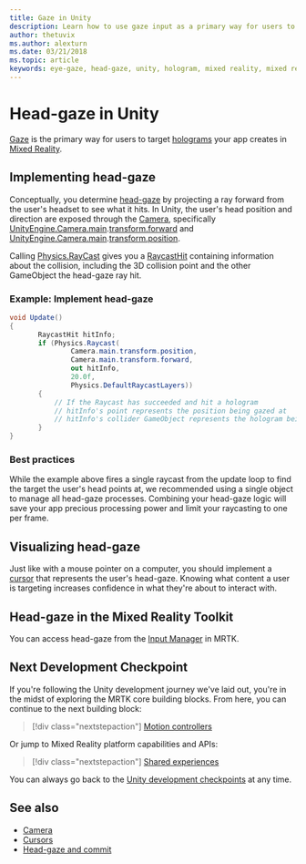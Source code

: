 ```yaml
---
title: Gaze in Unity
description: Learn how to use gaze input as a primary way for users to target the holograms your app creates in mixed reality.
author: thetuvix
ms.author: alexturn
ms.date: 03/21/2018
ms.topic: article
keywords: eye-gaze, head-gaze, unity, hologram, mixed reality, mixed reality headset, windows mixed reality headset, virtual reality headset, MRTK, Mixed Reality Toolkit
---
```


# Head-gaze in Unity

[Gaze](../../design/gaze-and-commit.md) is the primary way for users to target [holograms](../../discover/hologram.md) your app creates in [Mixed Reality](../../discover/mixed-reality.md).

## Implementing head-gaze

Conceptually, you determine [head-gaze](../../design/gaze-and-commit.md) by projecting a ray forward from the user's headset to see what it hits. In Unity, the user's head position and direction are exposed through the [Camera](camera-in-unity.md), specifically [UnityEngine.Camera.main](https://docs.unity3d.com/ScriptReference/Camera-main.html).[transform.forward](https://docs.unity3d.com/ScriptReference/Transform-forward.html) and [UnityEngine.Camera.main](https://docs.unity3d.com/ScriptReference/Camera-main.html).[transform.position](https://docs.unity3d.com/ScriptReference/Transform-position.html).

Calling [Physics.RayCast](https://docs.unity3d.com/ScriptReference/Physics.Raycast.html) gives you a [RaycastHit](https://docs.unity3d.com/ScriptReference/RaycastHit.html) containing information about the collision, including the 3D collision point and the other GameObject the head-gaze ray hit.

### Example: Implement head-gaze

```cs
void Update()
{
       RaycastHit hitInfo;
       if (Physics.Raycast(
               Camera.main.transform.position,
               Camera.main.transform.forward,
               out hitInfo,
               20.0f,
               Physics.DefaultRaycastLayers))
       {
           // If the Raycast has succeeded and hit a hologram
           // hitInfo's point represents the position being gazed at
           // hitInfo's collider GameObject represents the hologram being gazed at
       }
}
```

### Best practices

While the example above fires a single raycast from the update loop to find the target the user's head points at, we recommended using a single object to manage all head-gaze processes. Combining your head-gaze logic will save your app precious processing power and limit your raycasting to one per frame.

## Visualizing head-gaze

Just like with a mouse pointer on a computer, you should implement a [cursor](../../design/cursors.md) that represents the user's head-gaze. Knowing what content a user is targeting increases confidence in what they're about to interact with.

## Head-gaze in the Mixed Reality Toolkit 
You can access head-gaze from the [Input Manager](https://docs.microsoft.com/windows/mixed-reality/mrtk-unity/features/input/overview) in MRTK.

## Next Development Checkpoint

If you're following the Unity development journey we've laid out, you're in the midst of exploring the MRTK core building blocks. From here, you can continue to the next building block:

> [!div class="nextstepaction"]
> [Motion controllers](motion-controllers-in-unity.md)

Or jump to Mixed Reality platform capabilities and APIs:

> [!div class="nextstepaction"]
> [Shared experiences](shared-experiences-in-unity.md)

You can always go back to the [Unity development checkpoints](unity-development-overview.md#2-core-building-blocks) at any time.

## See also
* [Camera](camera-in-unity.md)
* [Cursors](../../design/cursors.md)
* [Head-gaze and commit](../../design/gaze-and-commit.md)
